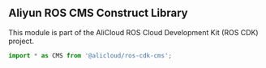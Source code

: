 ## Aliyun ROS CMS Construct Library

This module is part of the AliCloud ROS Cloud Development Kit (ROS CDK) project.

```python
import * as CMS from '@alicloud/ros-cdk-cms';
```
